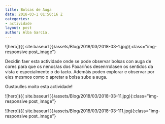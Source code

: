 ```yaml
---
title: Bolsas de Auga
date: 2018-03-1 01:50:16 Z
categories:
- actividade
layout: post
author: Alba García.
---
```


![hero]({{ site.baseurl }}/assets/Blog/2018/03/2018-03-1.jpg){:class="img-responsive post_image"}
<br>

Decidín faer esta actividade onde se pode observar bolsas con auga de cores para que os nenos/as dos Paxariños desenrrolasen os sentidos da vista e especialmente o do tacto. Ademáis poden explorar e observar por eles mesmos como o apretar a bolsa sube a auga.

Gustoulles moito esta actividade!

![hero]({{ site.baseurl }}/assets/Blog/2018/03/2018-03-11.jpg){:class="img-responsive post_image"}
<br>

![hero]({{ site.baseurl }}/assets/Blog/2018/03/2018-03-111.jpg){:class="img-responsive post_image"}
<br>